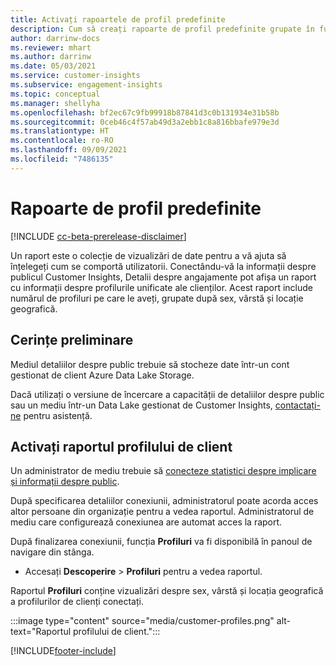```yaml
---
title: Activați rapoartele de profil predefinite
description: Cum să creați rapoarte de profil predefinite grupate în funcție de sex, vârstă și județ sau regiune de origine.
author: darrinw-docs
ms.reviewer: mhart
ms.author: darrinw
ms.date: 05/03/2021
ms.service: customer-insights
ms.subservice: engagement-insights
ms.topic: conceptual
ms.manager: shellyha
ms.openlocfilehash: bf2ec67c9fb99918b87841d3c0b131934e31b58b
ms.sourcegitcommit: 0ceb46c4f57ab49d3a2ebb1c8a816bbafe979e3d
ms.translationtype: HT
ms.contentlocale: ro-RO
ms.lasthandoff: 09/09/2021
ms.locfileid: "7486135"
---
```

# <a name="out-of-box-profile-reports"></a>Rapoarte de profil predefinite

[!INCLUDE [cc-beta-prerelease-disclaimer](includes/cc-beta-prerelease-disclaimer.md)]

Un raport este o colecție de vizualizări de date pentru a vă ajuta să înțelegeți cum se comportă utilizatorii. Conectându-vă la informații despre publicul Customer Insights, Detalii despre angajamente pot afișa un raport cu informații despre profilurile unificate ale clienților. Acest raport include numărul de profiluri pe care le aveți, grupate după sex, vârstă și locație geografică.

## <a name="prerequisites"></a>Cerințe preliminare

Mediul detaliilor despre public trebuie să stocheze date într-un cont gestionat de client Azure Data Lake Storage.

Dacă utilizați o versiune de încercare a capacității de detaliilor despre public sau un mediu într-un Data Lake gestionat de Customer Insights, [contactați-ne](https://go.microsoft.com/fwlink/?linkid=2145734) pentru asistență.  


## <a name="enable-the-customer-profile-report"></a>Activați raportul profilului de client

Un administrator de mediu trebuie să [conecteze statistici despre implicare și informații despre public](integrate-audience-insights-engagement-insights.md).

După specificarea detaliilor conexiunii, administratorul poate acorda acces altor persoane din organizație pentru a vedea raportul. Administratorul de mediu care configurează conexiunea are automat acces la raport. 

După finalizarea conexiunii, funcția **Profiluri** va fi disponibilă în panoul de navigare din stânga. 

- Accesați **Descoperire** > **Profiluri** pentru a vedea raportul.

Raportul **Profiluri** conține vizualizări despre sex, vârstă și locația geografică a profilurilor de clienți conectați.

:::image type="content" source="media/customer-profiles.png" alt-text="Raportul profilului de client.":::

[!INCLUDE[footer-include](../includes/footer-banner.md)]